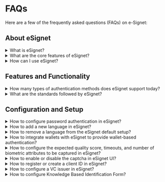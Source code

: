 # FAQs

Here are a few of the frequently asked questions (FAQs) on e-Signet:

## About eSignet

<details>

<summary>What is eSignet?</summary>

In today's era of digital transformation, there has been a global shift towards moving most services online. To facilitate personalized access to these online services, a secure and trusted digital identity is crucial. **eSignet** strives to provide a user-friendly and effective method for individuals to authenticate themselves and utilize online services while also having the option to share their profile information. Moreover, eSignet supports multiple modes of identity verification to ensure inclusivity and broaden access, thereby reducing potential digital barriers.

To know more, click [here](../).

</details>

<details>

<summary>What are the core features of eSignet?</summary>

The core features of eSignet are available [here](../overview/features/).

</details>

<details>

<summary>How can I use eSignet?</summary>

Based on the type of entity, such as an ID system, a relying party, or a digital wallet, you can integrate with eSignet. For more details, go through our [integration guide](../integration/).

If you are looking at trying out eSignet right away, then you can use our sandbox for testing. Please go through our [Try it out section](../try-it-out/) for more details.

</details>

## Features and Functionality

<details>

<summary>How many types of authentication methods does eSignet support today?</summary>

The types of authentication methods supported by eSignet are [available here](../overview/features/#support-for-various-authentication-modalities).

</details>

<details>

<summary>What are the standards followed by eSignet?</summary>

The standards followed by eSignet are listed [here](../overview/Standards/).

</details>

## Configuration and Setup

<details>

<summary>How to configure password authentication in eSignet?</summary>

To enable password authentication in Signet for a client, you must first set the ACR value as “**mosip:idp:acr:password**” in the _**authContextRefs**_ array during client creation or update.

Then, **during local testing**,

You must modify or add a file _**amr-acr-mapping.json**_ in _**esignet-service >> src >> main >> resources,**_ which should contain all ACR and AMR mapping where you can add **“mosip:idp:acr:password”** and **“PWD”** as shown below.

```json
{
 "amr": {
  ...
  "PWD" : [{ "type": "PWD" }],
  ...
 },
 "acr_amr": {
  ...
  "mosip:idp:acr:password" : ["PWD"],
  ...
 }
}
```

Once these properties have been added to the file, you can refer to this file in _**application-local.properties**_ in the same folder location.

```properties
mosip.esignet.amr-acr-mapping-file-url=classpath:amr-acr-mapping.json
```

Or

You can directly point to a URL from the deployed version using the _**mosip-config**_ repo where the _**acr\_amr\_mapping**_ configuration is stored for production, as shown below.

```properties
mosip.esignet.amr-acr-mapping-file-url=https://raw.githack.com/mosip/mosip-config/develop-v3/amr-acr-mapping.json
```

Similarly, **for** **production**,

You have to change _**acr-amr-mapping.json**_ in the _**mosip-config**_ repo; depending on your environment, switch to that branch and add the **“PWD”** property in the _**amr**_ and **“mosip:idp:acr:password”** in the _**acr\_amr**_.

</details>

<details>

<summary>How to add a new language in eSignet?</summary>

**Adding a new language for local eSignet setup**

1. Go to your Signet project and then open the folder:\
   **oidc-ui >> public >> locales**
2. Create a new language JSON file
   1. Copy the file _en.json_ and rename it with your new language's code as per ISO 639-1 (for example, if you want to add the language French, then rename the file to _fr.json)_ so that you can have all keys in for your new language.
   2. Modify the values in your desired language (for French, the values have to be modified to French in the _fr.json_ file)
3. Update `default.json` file
   1. Now add the new language’s JSON file detail in _the default.json_ file so that it can be parsed and the new language can be shown in the UI, like below.
   2. You have to add the ISO 639-1 (two-lettered language code) language info in languages\_2Letters (which was used to create the new file above) and also put the language value against it.
   3. If your language follows RTL(right-to-left) then add ISO 639-1 language code in the `rtlLanguages` array.
   4. Finally, create a mapping between ISO 639-2 and ISO 639-1 language codes for your language in `langCodeMapping`.

```json
{
  // Add your new language here
  "languages_2Letters": {
    "en": "English",
    "ar": "عربى",
    "LANGUAGE_CODE_IN_ISO-639-1": "LANGUAGE VALUE"
  },
  // Add your new language in rtlLanguages if it uses RTL
  "rtlLanguages": ["ar"],
  // Add a language mapping for ISO 639-2 & ISO 639-1 format
  "langCodeMapping": {
    "eng": "en",
    "ara": "ar",
    "LANGUAGE_CODE_IN_ISO-639-2": "LANGUAGE_CODE_IN_ISO-639-1"
  }
}
```

For details on ISO 639-1 and ISO 639-2, please follow the [documentation here](https://www.loc.gov/standards/iso639-2/php/English\_list.p).

**Adding a new language in the production setup**

Similar to the local mentioned above, you need to create a new language JSON file (as per ISO 639-1 and then update language configurations in _the **default.json**_ file.

Apart from that, you have to make the above changes in the `develop` branch of your [_**artifactory-ref-impl**_](https://github.com/mosip/artifactory-ref-impl/tree/develop) repository. In order to do so,

1. Clone the repo and switch to the `develop` branch.
2. Go to the folder location:\
   **artifacts >> src >> i18n >> esignet-i18n-bundle**
3. Inside this folder, you can view all language JSON files.
4. Create your new language file as mentioned in the local setup guide above and place it in the folder.
5. Modify the _**default.json**_ file as mentioned in the local setup guide above.

Now, use this new artifactory in your production setup.

</details>

<details>

<summary>How to remove a language from the eSignet default setup?</summary>

To remove a language from the default eSignet setup, you have to remove or delete the language’s JSON file (let's say French _fr.json_) from your language bundle.

After that, you need to remove the mapping and details from the _**default.json**_ file of that particular language.

**For local setup,**

Go to the folder _**oidc-ui >> public >> locales**_ in the e-Signet project and perform the above steps.

**In production,**

Go to the develop branch of your [_**artifactory-ref-impl**_](https://github.com/mosip/artifactory-ref-impl/tree/develop) and perform the above steps in this location: _**artifacts >> src >> i18n >> esignet-i18n-bundle**._ Once the artifactory is modified, then you can deploy the latest version in production.

</details>

<details>

<summary>How to integrate wallets with eSignet to provide wallet-based authentication?</summary>

To integrate a wallet in eSignet, first, you have to add wallet details in _**application-local.properties**_ in the _**esignet-service**_ module in your esignet project.

```properties
mosip.esignet.ui.wallet.config={{'wallet.name': 'Inji', 'wallet.logo-url': 'inji_logo.png', 'wallet.download-uri': '#', 'wallet.deep-link-uri': 'inji://landing-page-name?linkCode=LINK_CODE&linkExpireDateTime=LINK_EXPIRE_DT' }}
```

Here, you need to specify the

* wallet.name
* wallet.logo-url
* wallet.download-uri
* wallet.deep-link-uri

_**Note**_: In this property, you can also configure multiple wallets.

After adding the above details you should add this variable in _**wallet.config**_ properties of _**mosip.esignet.ui.config.key-values**_ configuration as shown below.

```properties
mosip.esignet.ui.config.key-values={…
 'wallet.config': ${mosip.esignet.ui.wallet.config}}
```

Then, restart the eSignet UI and eSignet backend service to view the changes.

</details>

<details>

<summary>How to configure the expected quality score, timeouts, and number of biometric attributes to be captured in eSignet?</summary>

Parameters such as expected quality score, timeouts and the number of biometric attributes to capture are environment variables for eSignet UI.

You can add the below environment variables in the _**.env**_ file in the eSignet project’s _**oidc-ui**_ folder.

```
// expected quality score for various biometrics
REACT_APP_SBI_FACE_CAPTURE_SCORE=70
REACT_APP_SBI_FINGER_CAPTURE_SCORE=70
REACT_APP_SBI_IRIS_CAPTURE_SCORE=70

// number of biometric subtypes to capture
REACT_APP_SBI_FACE_CAPTURE_COUNT=1
REACT_APP_SBI_FINGER_CAPTURE_COUNT=1
REACT_APP_SBI_IRIS_CAPTURE_COUNT=1

// capture timeouts in seconds
REACT_APP_SBI_CAPTURE_TIMEOUT=30
REACT_APP_SBI_DINFO_TIMEOUT=30
REACT_APP_SBI_DISC_TIMEOUT=30
```

</details>

<details>

<summary>How to enable or disable the captcha in eSignet UI?</summary>

To disable the captcha from the e-Signet OTP screen, you have to set the value _false_ in _**application-local.properties**_ for _**mosip.esignet.send-otp.captcha-required**_ variable.

For **local testing**,

Go to _**esignet-service >> src >> main >> resources**_, then open _**application-local.properties**_ then add this.

```properties
mosip.esignet.send-otp.captcha-required=false
```

For enabling captcha you need to set the same property value as **true**.

</details>

<details>

<summary>How to register or create a client ID in eSignet?</summary>

In order to utilize eSignet for authenticating users and obtaining their information, relying parties are required to follow these steps:

1. Register as a **Client** in the eSignet system.
2. Integrate with eSignet APIs, following the guidelines provided by OpenID Connect, on their web or mobile applications.

To know more, click [here](../integration/relying-party.md).

</details>

<details>

<summary>How to configure a VC issuer in eSignet?</summary>

The VC Issuance plugin interface provides methods to return Verifiable Credentials (VCs) of an individual (here, the holder of the credential) when authorized. Today, this interface supports methods for returning linked data-proof VC (as JSON-LD) and VC as JWT.

To know more, click [here](../integration/vc-issuance.md).

</details>

<details>

<summary>How to configure Knowledge Based Identification Form?</summary>

#### Configuration required to display KBI form.

```
#individual-id-field is set with field id which should be considered as an individual ID in the authenticate request.
#form-details holds the list of field details like below:
#id -> unique field Id, type -> holds datatype, format -> only supported for date fields, regex -> pattern to validate the input value, maxLength -> number of allowed characters
#Example: mosip.esignet.authenticator.default.auth-factor.kba.field-details={{'id': '${mosip.esignet.authenticator.default.auth-factor.kba.individual-id-field}', 'type':'text', 'format':'', 'maxLength': 50, 'regex': '^\s*[+-]?(\d+|\d*\.\d+|\d+\.\d*)([Ee][+-]?\d*)?\s*$'},{'id':'fullName', 'type':'text', 'format':'', 'maxLength': 50, 'regex': '^[A-Za-z\s]{1,}[\.]{0,1}[A-Za-z\s]{0,}$'},{'id':'dob', 'type':'date', 'format':'dd/mm/yyyy'}}
mosip.esignet.authenticator.default.auth-factor.kba.field-details={{'id':'policyNumber', 'type':'text', 'format':'', 'maxLength': 50, 'regex': '^\s*[+-]?(\d+|\d*\.\d+|\d+\.\d*)([Ee][+-]?\d*)?\s*$'},{'id':'fullName', 'type':'text', 'format':'', 'maxLength': 50, 'regex': '\S*'},{"id":"dob", "type":"date", "format":"dd/mm/yyyy"}} 
mosip.esignet.authenticator.default.auth-factor.kba.individual-id-field=policyNumber
```



</details>

